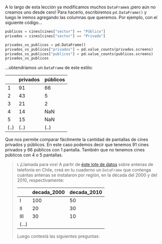 A lo largo de esta lección ya modificamos muchos `DataFrame`s ¡pero aún no creamos uno desde cero! Para hacerlo, escribiremos `pd.DataFrame()` y luego le iremos agregando las columnas que queremos. Por ejemplo, con el siguiente código...

```python
publicos = cines[cines["sector"] == "Público"]
privados = cines[cines["sector"] == "Privado"]

privados_vs_publicos = pd.DataFrame()
privados_vs_publicos["privados"] = pd.value_counts(privados.screens)
privados_vs_publicos["publicos"] = pd.value_counts(publicos.screens)
privados_vs_publicos
```

...obtendríamos un `DataFrame` de este estilo:

||privados|públicos|
---|---|---|
1|91|66|
2|43|5|
3|21|2|
4|14|NaN|
5|15|NaN|
(..)|(..)|(..)

Que nos permite comparar fácilmente la cantidad de pantallas de cines privados y públicos. En este caso podemos decir que tenemos 91 cines privados y 66 públicos con 1 pantalla. También que no tenemos cines públicos con 4 o 5 pantallas. 


> 📞 ¡Llamada para vos! A partir de [éste lote de datos](https://docs.google.com/spreadsheets/d/e/2PACX-1vRSa9oM9fC-QlT7VOeGhZQtrWnlNSTsk3U8DWGTOXUWtPH6u9o5O5eZ0kTg8mFTwAn9vMdGRK7o2SPB/pub?gid=1178503202&single=true&output=csv) sobre antenas de telefonía en Chile, creá en tu cuaderno un `DataFrame` que contenga cuántas antenas se instalaron por región, en la década del 2000 y del 2010, respectivamente: 
>
>    
> ||decada_2000|decada_2010|
> |---|---|---|
> |I|100|50|
> |II|20|30|
> |III|30|10|
> |(...)|
> 
> Luego contestá las siguientes preguntas:


<style>

blockquote .table {
  background: white;
  border-radius: 5px;
  margin: 9px 0;
}

</style>

